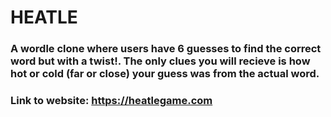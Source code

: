 # HEATLE

### A wordle clone where users have 6 guesses to find the correct word but with a twist!. The only clues you will recieve is how hot or cold (far or close) your guess was from the actual word.

### Link to website: https://heatlegame.com
